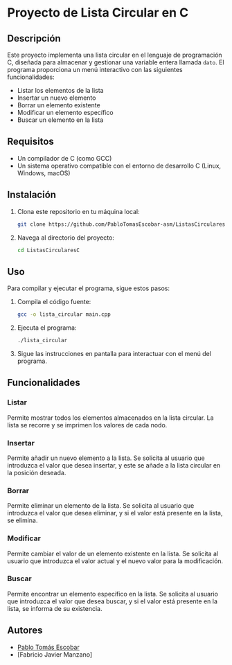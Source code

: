 # Proyecto de Lista Circular en C

## Descripción

Este proyecto implementa una lista circular en el lenguaje de programación C, diseñada para almacenar y gestionar una variable entera llamada `dato`. El programa proporciona un menú interactivo con las siguientes funcionalidades:
- Listar los elementos de la lista
- Insertar un nuevo elemento
- Borrar un elemento existente
- Modificar un elemento específico
- Buscar un elemento en la lista

## Requisitos

- Un compilador de C (como GCC)
- Un sistema operativo compatible con el entorno de desarrollo C (Linux, Windows, macOS)

## Instalación

1. Clona este repositorio en tu máquina local:
    ```bash
    git clone https://github.com/PabloTomasEscobar-asm/ListasCircularesC
    ```

2. Navega al directorio del proyecto:
    ```bash
    cd ListasCircularesC
    ```

## Uso

Para compilar y ejecutar el programa, sigue estos pasos:

1. Compila el código fuente:
    ```bash
    gcc -o lista_circular main.cpp
    ```

2. Ejecuta el programa:
    ```bash
    ./lista_circular
    ```

3. Sigue las instrucciones en pantalla para interactuar con el menú del programa.

## Funcionalidades

### Listar

Permite mostrar todos los elementos almacenados en la lista circular. La lista se recorre y se imprimen los valores de cada nodo.

### Insertar

Permite añadir un nuevo elemento a la lista. Se solicita al usuario que introduzca el valor que desea insertar, y este se añade a la lista circular en la posición deseada.

### Borrar

Permite eliminar un elemento de la lista. Se solicita al usuario que introduzca el valor que desea eliminar, y si el valor está presente en la lista, se elimina.

### Modificar

Permite cambiar el valor de un elemento existente en la lista. Se solicita al usuario que introduzca el valor actual y el nuevo valor para la modificación.

### Buscar

Permite encontrar un elemento específico en la lista. Se solicita al usuario que introduzca el valor que desea buscar, y si el valor está presente en la lista, se informa de su existencia.


## Autores

- [Pablo Tomás Escobar](https://github.com/PabloTomasEscobar-asm)
- [Fabricio Javier Manzano]


